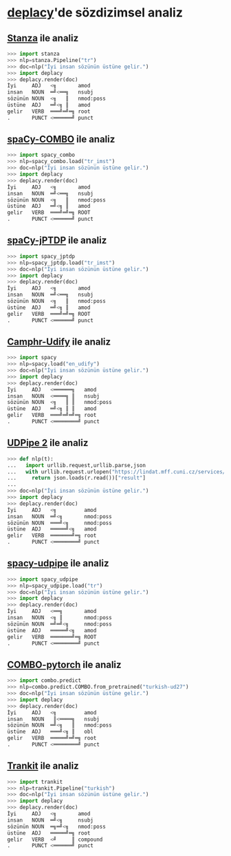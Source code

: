 # [deplacy](https://koichiyasuoka.github.io/deplacy/)'de sözdizimsel analiz

## [Stanza](https://stanfordnlp.github.io/stanza) ile analiz

```py
>>> import stanza
>>> nlp=stanza.Pipeline("tr")
>>> doc=nlp("İyi insan sözünün üstüne gelir.")
>>> import deplacy
>>> deplacy.render(doc)
İyi     ADJ   <╗       amod
insan   NOUN  ═╝<══╗   nsubj
sözünün NOUN  <╗   ║   nmod:poss
üstüne  ADJ   ═╝<╗ ║   amod
gelir   VERB  ═══╝═╝═╗ root
.       PUNCT <══════╝ punct
```

## [spaCy-COMBO](https://github.com/KoichiYasuoka/spaCy-COMBO) ile analiz

```py
>>> import spacy_combo
>>> nlp=spacy_combo.load("tr_imst")
>>> doc=nlp("İyi insan sözünün üstüne gelir.")
>>> import deplacy
>>> deplacy.render(doc)
İyi     ADJ   <╗       amod
insan   NOUN  ═╝<══╗   nsubj
sözünün NOUN  <╗   ║   nmod:poss
üstüne  ADJ   ═╝<╗ ║   amod
gelir   VERB  ═══╝═╝═╗ ROOT
.       PUNCT <══════╝ punct
```

## [spaCy-jPTDP](https://github.com/KoichiYasuoka/spaCy-jPTDP) ile analiz

```py
>>> import spacy_jptdp
>>> nlp=spacy_jptdp.load("tr_imst")
>>> doc=nlp("İyi insan sözünün üstüne gelir.")
>>> import deplacy
>>> deplacy.render(doc)
İyi     ADJ   <╗       amod
insan   NOUN  ═╝<══╗   nsubj
sözünün NOUN  <╗   ║   nmod:poss
üstüne  ADJ   ═╝<╗ ║   amod
gelir   VERB  ═══╝═╝═╗ ROOT
.       PUNCT <══════╝ punct
```

## [Camphr-Udify](https://camphr.readthedocs.io/en/latest/notes/udify.html) ile analiz

```py
>>> import spacy
>>> nlp=spacy.load("en_udify")
>>> doc=nlp("İyi insan sözünün üstüne gelir.")
>>> import deplacy
>>> deplacy.render(doc)
İyi     ADJ   <══════╗   amod
insan   NOUN  <════╗ ║   nsubj
sözünün NOUN  <╗   ║ ║   nmod:poss
üstüne  ADJ   ═╝<╗ ║ ║   amod
gelir   VERB  ═══╝═╝═╝═╗ root
.       PUNCT <════════╝ punct
```

## [UDPipe 2](http://ufal.mff.cuni.cz/udpipe/2) ile analiz

```py
>>> def nlp(t):
...   import urllib.request,urllib.parse,json
...   with urllib.request.urlopen("https://lindat.mff.cuni.cz/services/udpipe/api/process?model=tr&tokenizer&tagger&parser&data="+urllib.parse.quote(t)) as r:
...     return json.loads(r.read())["result"]
...
>>> doc=nlp("İyi insan sözünün üstüne gelir.")
>>> import deplacy
>>> deplacy.render(doc)
İyi     ADJ   <╗         amod
insan   NOUN  ═╝<╗       nmod:poss
sözünün NOUN  ═══╝<╗     nmod:poss
üstüne  ADJ   ═════╝<╗   amod
gelir   VERB  ═══════╝═╗ root
.       PUNCT <════════╝ punct
```

## [spacy-udpipe](https://github.com/TakeLab/spacy-udpipe) ile analiz

```py
>>> import spacy_udpipe
>>> nlp=spacy_udpipe.load("tr")
>>> doc=nlp("İyi insan sözünün üstüne gelir.")
>>> import deplacy
>>> deplacy.render(doc)
İyi     ADJ   <══╗       amod
insan   NOUN  <╗ ║       nmod:poss
sözünün NOUN  ═╝═╝<╗     nmod:poss
üstüne  ADJ   ═════╝<╗   amod
gelir   VERB  ═══════╝═╗ ROOT
.       PUNCT <════════╝ punct
```

## [COMBO-pytorch](https://gitlab.clarin-pl.eu/syntactic-tools/combo) ile analiz

```py
>>> import combo.predict
>>> nlp=combo.predict.COMBO.from_pretrained("turkish-ud27")
>>> doc=nlp("İyi insan sözünün üstüne gelir.")
>>> import deplacy
>>> deplacy.render(doc)
İyi     ADJ   <╗         amod
insan   NOUN   ║<════╗   nsubj
sözünün NOUN  ═╝<╗   ║   nmod:poss
üstüne  ADJ   ═══╝<╗ ║   obl
gelir   VERB  ═════╝═╝═╗ root
.       PUNCT <════════╝ punct
```

## [Trankit](https://github.com/nlp-uoregon/trankit) ile analiz

```py
>>> import trankit
>>> nlp=trankit.Pipeline("turkish")
>>> doc=nlp("İyi insan sözünün üstüne gelir.")
>>> import deplacy
>>> deplacy.render(doc)
İyi     ADJ   <╗       amod
insan   NOUN  ═╝<╗     nsubj
sözünün NOUN  ═╗═╝<╗   nmod:poss
üstüne  ADJ   ═════╝═╗ root
gelir   VERB  <╝     ║ compound
.       PUNCT <══════╝ punct
```

